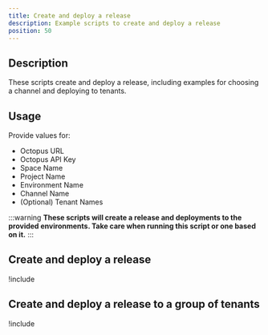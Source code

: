 ```yaml
---
title: Create and deploy a release
description: Example scripts to create and deploy a release
position: 50
---
```


## Description

These scripts create and deploy a release, including examples for choosing a channel and deploying to tenants.

## Usage

Provide values for:

- Octopus URL
- Octopus API Key
- Space Name
- Project Name
- Environment Name
- Channel Name
- (Optional) Tenant Names 

:::warning
**These scripts will create a release and deployments to the provided environments. Take care when running this script or one based on it.**
:::

## Create and deploy a release

!include <create-and-deploy-release-scripts>

## Create and deploy a release to a group of tenants

!include <create-and-deploy-release-with-tenants-scripts>
